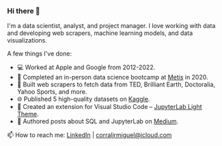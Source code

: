 ### Hi there 👋

I'm a data scientist, analyst, and project manager. I love working with data and developing web scrapers, machine learning models, and data visualizations. 

A few things I've done:
- 💻 Worked at Apple and Google from 2012-2022.
- 🔭 Completed an in-person data science bootcamp at [Metis](https://www.thisismetis.com/data-science-bootcamps) in 2020.
- 🤖 Built web scrapers to fetch data from TED, Brilliant Earth, Doctoralia, Yahoo Sports, and more.
- 🌐 Published 5 high-quality datasets on [Kaggle](https://www.kaggle.com/miguelcorraljr/datasets).
- 🎨 Created an extension for Visual Studio Code – [JupyterLab Light Theme](https://marketplace.visualstudio.com/items?itemName=MiguelCorralJr.jupyterlab-light-theme).
- 📝 Authored posts about SQL and JupyterLab on [Medium](https://medium.com/@corraljrmiguel).


📫 How to reach me: [LinkedIn](https://www.linkedin.com/in/imiguel/) | <corraljrmiguel@icloud.com>
